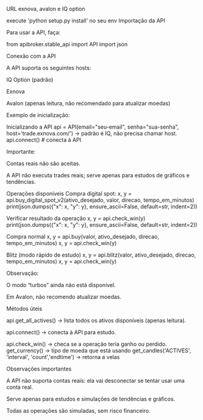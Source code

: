 URL exnova, avalon e IQ option

execute 'python setup.py install' no seu env Importação da API

Para usar a API, faça:

from apibroker.stable_api import API 
import json

Conexão com a API

A API suporta os seguintes hosts:

IQ Option (padrão)

Exnova

Avalon (apenas leitura, não recomendado para atualizar moedas)

Exemplo de inicialização:

Inicializando a API
api = API(email="seu-email", senha="sua-senha", host='trade.exnova.com/') -> padrão é IQ, não precisa chamar host. api.connect() # conecta à API

Importante:

Contas reais não são aceitas.

A API não executa trades reais; serve apenas para estudos de gráficos e tendências.

Operações disponíveis Compra digital spot: x, y = api.buy_digital_spot_v2(ativo_desejado, valor, direcao, tempo_em_minutos) 
print(json.dumps({"x": x, "y": y}, ensure_ascii=False, default=str, indent=2))

Verificar resultado da operação x, y = api.check_win(y) 
print(json.dumps({"x": x, "y": y}, ensure_ascii=False, default=str, indent=2))

Compra normal x, y = api.buy(valor, ativo_desejado, direcao, tempo_em_minutos) x, y = api.check_win(y)

Blitz (modo rápido de estudo) x, y = api.blitz(valor, ativo_desejado, direcao, tempo_em_minutos) 
x, y = api.check_win(y)

Observação:

O modo “turbos” ainda não está disponível.

Em Avalon, não recomendo atualizar moedas.

Métodos úteis

api.get_all_actives() → lista todos os ativos disponíveis (apenas leitura).

api.connect() → conecta à API para estudo.

api.check_win() → checa se a operação teria ganho ou perdido.
get_currency() -> tipo de moeda que está usando
get_candles('ACTIVES', 'interval', 'count','endtime') -> retorna a velas

Observações importantes

A API não suporta contas reais: ela vai desconectar se tentar usar uma conta real.

Serve apenas para estudos e simulações de tendências e gráficos.

Todas as operações são simuladas, sem risco financeiro.

